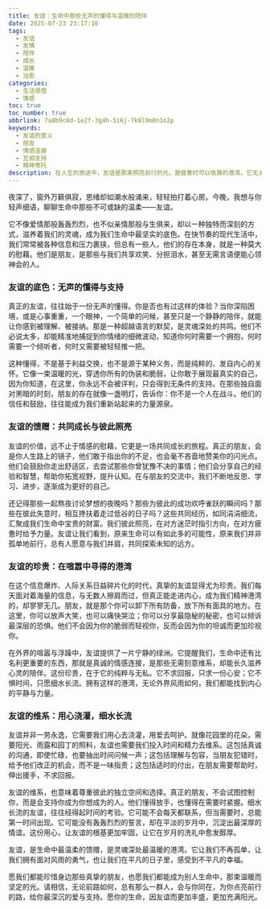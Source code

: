 ```yaml
---
title: 友谊：生命中那些无声的懂得与温暖的陪伴
date: 2025-07-23 23:17:16
tags:
  - 友谊
  - 友情
  - 陪伴
  - 成长
  - 温暖
  - 治愈
categories:
  - 生活感悟
  - 情感
toc: true
toc_number: true
abbrlink: 7a8b9c0d-1e2f-3g4h-5i6j-7k8l9m0n1o2p
keywords:
  - 友谊的意义
  - 朋友
  - 情感连接
  - 互相支持
  - 精神寄托
description: 在人生的旅途中，友谊是那束照亮前行的光，是疲惫时可以依靠的港湾。它无关血缘，却比亲情更添一份选择的珍贵；它不似爱情般炽热，却拥有细水长流的温柔与力量。这篇文章，将带你一同感受友谊的深邃与美好，探寻那些无声的懂得、温暖的陪伴，以及它如何滋养我们的生命，让我们在喧嚣世界中找到真正的归属与慰藉。
---
```


夜深了，窗外万籁俱寂，思绪却如潮水般涌来，轻轻拍打着心房。今晚，我想与你轻声细语，聊聊生命中那些不可或缺的温柔——友谊。

它不像爱情那般轰轰烈烈，也不似亲情那般与生俱来，却以一种独特而深刻的方式，滋养着我们的灵魂，成为我们生命中最坚实的底色。在快节奏的现代生活中，我们常常被各种信息和压力裹挟，但总有一些人，他们的存在本身，就是一种莫大的慰藉。他们是朋友，是那些与我们共享欢笑、分担泪水，甚至无需言语便能心领神会的人。

### 友谊的底色：无声的懂得与支持

真正的友谊，往往始于一份无声的懂得。你是否也有过这样的体验？当你深陷困境，或是心事重重，一个眼神，一个简单的问候，甚至只是一个静静的陪伴，就能让你感到被理解、被接纳。那是一种超越语言的默契，是灵魂深处的共鸣。他们不必说太多，却能精准地捕捉到你情绪的细微波动，知道你何时需要一个拥抱，何时需要一个倾听者，何时又需要被轻轻推一把。

这种懂得，不是基于利益交换，也不是源于某种义务，而是纯粹的、发自内心的关怀。它像一束温暖的光，穿透你所有的伪装和脆弱，让你敢于展现最真实的自己，因为你知道，在这里，你永远不会被评判，只会得到无条件的支持。在那些独自面对黑暗的时刻，朋友的存在就像一盏明灯，告诉你：你不是一个人在战斗。他们的信任和鼓励，往往能成为我们重新站起来的力量源泉。

### 友谊的馈赠：共同成长与彼此照亮

友谊的价值，远不止于情感的慰藉，它更是一场共同成长的旅程。真正的朋友，会是你人生路上的镜子，他们敢于指出你的不足，也会毫不吝啬地赞美你的闪光点。他们会鼓励你走出舒适区，去尝试那些你曾犹豫不决的事情；他们会分享自己的经验和智慧，帮助你拓宽视野，提升认知。在与朋友的交流中，我们不断地反思、学习、进步，逐渐成为更好的自己。

还记得那些一起熬夜讨论梦想的夜晚吗？那些为彼此的成功欢呼雀跃的瞬间吗？那些在彼此失意时，相互搀扶着走过低谷的日子吗？这些共同经历，如同涓涓细流，汇聚成我们生命中宝贵的财富。我们彼此照亮，在对方迷茫时指引方向，在对方疲惫时给予力量。友谊让我们看到，原来生命可以有如此多的可能性，原来我们并非孤单地前行，总有人愿意与我们并肩，共同探索未知的远方。

### 友谊的珍贵：在喧嚣中寻得的港湾

在这个信息爆炸、人际关系日益碎片化的时代，真挚的友谊显得尤为珍贵。我们每天面对着海量的信息，与无数人擦肩而过，但真正能走进内心，成为我们精神港湾的，却寥寥无几。朋友，就是那个你可以卸下所有防备，放下所有面具的地方。在这里，你可以放声大笑，也可以痛快哭泣；你可以分享最隐秘的秘密，也可以倾诉最深层的恐惧。他们不会因为你的脆弱而轻视你，反而会因为你的坦诚而更加珍视你。

在外界的喧嚣与浮躁中，友谊提供了一片宁静的绿洲。它提醒我们，生命中还有比名利更重要的东西，那就是真诚的情感连接，是那些无需刻意维系，却能长久滋养心灵的陪伴。这份珍贵，在于它的纯粹与无私。它不求回报，只求一份心安；它不惧时间，只愿细水长流。拥有这样的港湾，无论外界风雨如何，我们都能找到内心的平静与力量。

### 友谊的维系：用心浇灌，细水长流

友谊并非一劳永逸，它需要我们用心去浇灌，用爱去呵护。就像花园里的花朵，需要阳光、雨露和园丁的照料，友谊也需要我们投入时间和精力去维系。这包括真诚的沟通，即使忙碌，也要抽出时间问候一声；这包括理解与包容，当朋友犯错时，给予他们改正的机会，而不是一味指责；这包括适时的付出，在朋友需要帮助时，伸出援手，不求回报。

友谊的维系，也意味着尊重彼此的独立空间和选择。真正的朋友，不会试图控制你，而是会支持你成为你想成为的人。他们懂得放手，也懂得在需要时紧握。细水长流的友谊，往往经得起时间的考验。它可能不会每天都联系，但当需要时，总能第一时间出现。它可能没有轰轰烈烈的誓言，却在平淡的岁月中，沉淀出最深厚的情谊。这份用心，让友谊的根基更加牢固，让它在岁月的洗礼中愈发醇厚。

友谊，是生命中最温柔的馈赠，是灵魂深处最温暖的港湾。它让我们不再孤单，让我们拥有面对风雨的勇气，也让我们在平凡的日子里，感受到不平凡的幸福。

愿我们都能珍惜身边那些真挚的朋友，也愿我们都能成为别人生命中，那束温暖而坚定的光。请相信，无论前路如何，总有那么一群人，会与你同在，为你点亮前行的路，给你最深沉的爱与支持。愿你的生命，因友谊而更加丰盛，更加充满阳光。
